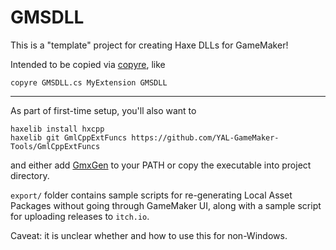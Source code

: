 # GMSDLL

This is a "template" project for creating Haxe DLLs for GameMaker!

Intended to be copied via [copyre](https://github.com/YAL-Haxe/copyre), like
```
copyre GMSDLL.cs MyExtension GMSDLL
```
---
As part of first-time setup, you'll also want to
```
haxelib install hxcpp
haxelib git GmlCppExtFuncs https://github.com/YAL-GameMaker-Tools/GmlCppExtFuncs
```
and either add
[GmxGen](https://github.com/YAL-GameMaker-Tools/GmxGen)
to your PATH or copy the executable into project directory.

`export/` folder contains sample scripts for re-generating Local Asset Packages without going through GameMaker UI, along with a sample script for uploading releases to `itch.io`.

Caveat: it is unclear whether and how to use this for non-Windows.